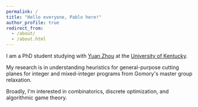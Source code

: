 ```yaml
---
permalink: /
title: "Hello everyone, Pablo here!"
author_profile: true
redirect_from: 
  - /about/
  - /about.html
---
```

I am a PhD student studying with [Yuan Zhou](https://www.ms.uky.edu/~yzh392/) at the [University of Kentucky](https://math.as.uky.edu/).

My research is in understanding heuristics for general-purpose cutting planes for integer and mixed-integer programs from Gomory's master group relaxation.

Broadly, I'm interested in combinatorics, discrete optimization, and algorithmic game theory.
